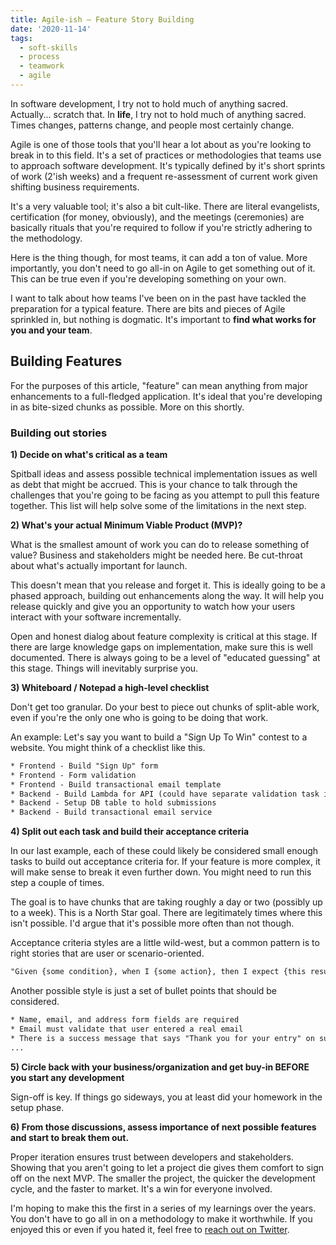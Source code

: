 ```yaml
---
title: Agile-ish — Feature Story Building
date: '2020-11-14'
tags:
  - soft-skills
  - process
  - teamwork
  - agile
---
```


In software development, I try not to hold much of anything sacred. Actually... scratch that. In **life**, I try not to hold much of anything sacred. Times changes, patterns change, and people most certainly change.

Agile is one of those tools that you'll hear a lot about as you're looking to break in to this field. It's a set of practices or methodologies that teams use to approach software development. It's typically defined by it's short sprints of work (2'ish weeks) and a frequent re-assessment of current work given shifting business requirements.

It's a very valuable tool; it's also a bit cult-like. There are literal evangelists, certification (for money, obviously), and the meetings (ceremonies) are basically rituals that you're required to follow if you're strictly adhering to the methodology.

Here is the thing though, for most teams, it can add a ton of value. More importantly, you don't need to go all-in on Agile to get something out of it. This can be true even if you're developing something on your own.

I want to talk about how teams I've been on in the past have tackled the preparation for a typical feature. There are bits and pieces of Agile sprinkled in, but nothing is dogmatic. It's important to **find what works for you and your team**.

## Building Features

For the purposes of this article, "feature" can mean anything from major enhancements to a full-fledged application. It's ideal that you're developing in as bite-sized chunks as possible. More on this shortly.

### Building out stories

**1) Decide on what's critical as a team**

Spitball ideas and assess possible technical implementation issues as well as debt that might be accrued. This is your chance to talk through the challenges that you're going to be facing as you attempt to pull this feature together. This list will help solve some of the limitations in the next step.

**2) What's your actual Minimum Viable Product (MVP)?**

What is the smallest amount of work you can do to release something of value? Business and stakeholders might be needed here. Be cut-throat about what's actually important for launch.

This doesn't mean that you release and forget it. This is ideally going to be a phased approach, building out enhancements along the way. It will help you release quickly and give you an opportunity to watch how your users interact with your software incrementally. 

Open and honest dialog about feature complexity is critical at this stage. If there are large knowledge gaps on implementation, make sure this is well documented. There is always going to be a level of "educated guessing" at this stage. Things will inevitably surprise you.

**3) Whiteboard / Notepad a high-level checklist**

Don't get too granular. Do your best to piece out chunks of split-able work, even if you're the only one who is going to be doing that work.

An example: Let's say you want to build a "Sign Up To Win" contest to a website. You might think of a checklist like this.

```html
* Frontend - Build "Sign Up" form
* Frontend - Form validation
* Frontend - Build transactional email template
* Backend - Build Lambda for API (could have separate validation task if warranted)
* Backend - Setup DB table to hold submissions
* Backend - Build transactional email service
```

**4) Split out each task and build their acceptance criteria**

In our last example, each of these could likely be considered small enough tasks to build out acceptance criteria for. If your feature is more complex, it will make sense to break it even further down. You might need to run this step a couple of times.

The goal is to have chunks that are taking roughly a day or two (possibly up to a week). This is a North Star goal. There are legitimately times where this isn't possible. I'd argue that it's possible more often than not though.

Acceptance criteria styles are a little wild-west, but a common pattern is to right stories that are user or scenario-oriented. 

```html
"Given {some condition}, when I {some action}, then I expect {this result}"
```

Another possible style is just a set of bullet points that should be considered. 

```html
* Name, email, and address form fields are required
* Email must validate that user entered a real email
* There is a success message that says "Thank you for your entry" on submit
...
```

**5) Circle back with your business/organization and get buy-in BEFORE you start any development**

Sign-off is key. If things go sideways, you at least did your homework in the setup phase.

**6) From those discussions, assess importance of next possible features and start to break them out.**

Proper iteration ensures trust between developers and stakeholders. Showing that you aren't going to let a project die gives them comfort to sign off on the next MVP. The smaller the project, the quicker the development cycle, and the faster to market. It's a win for everyone involved.

I'm hoping to make this the first in a series of my learnings over the years. You don't have to go all in on a methodology to make it worthwhile. If you enjoyed this or even if you hated it, feel free to [reach out on Twitter](https://twitter.com/positronicshell).